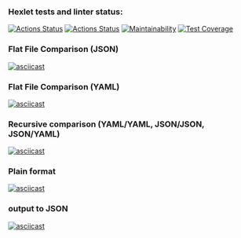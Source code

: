### Hexlet tests and linter status:

[![Actions Status](https://github.com/OverNovik/frontend-project-lvl2/workflows/hexlet-check/badge.svg)](https://github.com/OverNovik/frontend-project-lvl2/actions)
[![Actions Status](https://github.com/OverNovik/frontend-project-lvl2/workflows/check/badge.svg)](https://github.com/OverNovik/frontend-project-lvl2/actions)
[![Maintainability](https://api.codeclimate.com/v1/badges/a99a88d28ad37a79dbf6/maintainability)](https://codeclimate.com/github/codeclimate/codeclimate/maintainability)
[![Test Coverage](https://api.codeclimate.com/v1/badges/a99a88d28ad37a79dbf6/test_coverage)](https://codeclimate.com/github/codeclimate/codeclimate/test_coverage)

### Flat File Comparison (JSON)

[![asciicast](https://asciinema.org/a/azl0IONDNZyuZPBY4zG5pNtrv.svg)](https://asciinema.org/a/azl0IONDNZyuZPBY4zG5pNtrv)

### Flat File Comparison (YAML)

[![asciicast](https://asciinema.org/a/WUNpkRmiqqoQYXxDuWkYeXMgM.svg)](https://asciinema.org/a/WUNpkRmiqqoQYXxDuWkYeXMgM)

### Recursive comparison (YAML/YAML, JSON/JSON, JSON/YAML)

[![asciicast](https://asciinema.org/a/8qznih7X6kMq961mcz7tebKwU.svg)](https://asciinema.org/a/8qznih7X6kMq961mcz7tebKwU)

### Plain format

[![asciicast](https://asciinema.org/a/Ho9JdjOiEHuGXtMVw7DQH6k4K.svg)](https://asciinema.org/a/Ho9JdjOiEHuGXtMVw7DQH6k4K)

### output to JSON

[![asciicast](https://asciinema.org/a/bcZupeXpuW9zMPaFUkqppuDnI.svg)](https://asciinema.org/a/bcZupeXpuW9zMPaFUkqppuDnI)
